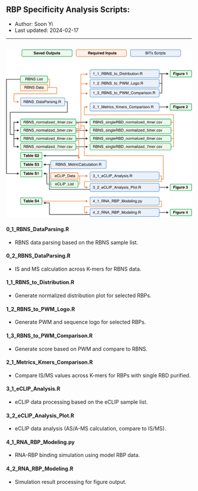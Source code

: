 ## RBP Specificity Analysis Scripts:
- Author: Soon Yi
- Last updated: 2024-02-17
-------------------------------------------------------------------------------------------------------------------
![alt text](https://github.com/S00NYI/Specificity_BITs/blob/main/Analysis_Outline.png?raw=true)
-------------------------------------------------------------------------------------------------------------------

#### 0_1_RBNS_DataParsing.R
  - RBNS data parsing based on the RBNS sample list.

#### 0_2_RBNS_DataParsing.R
  - IS and MS calculation across K-mers for RBNS data.

#### 1_1_RBNS_to_Distribution.R
  - Generate normalized distribution plot for selected RBPs.

#### 1_2_RBNS_to_PWM_Logo.R
  - Generate PWM and sequence logo for selected RBPs.

#### 1_3_RBNS_to_PWM_Comparison.R
  - Generate score based on PWM and compare to RBNS.

 #### 2_1_Metrics_Kmers_Comparison.R
  - Compare IS/MS values across K-mers for RBPs with single RBD purified.
  
 #### 3_1_eCLIP_Analysis.R
  - eCLIP data processing based on the eCLIP sample list.
   
#### 3_2_eCLIP_Analysis_Plot.R
  - eCLIP data analysis (AS/A-MS calculation, compare to IS/MS).
   
#### 4_1_RNA_RBP_Modeling.py
  - RNA-RBP binding simulation using model RBP data.
   
#### 4_2_RNA_RBP_Modeling.R
  - Simulation result processing for figure output.

